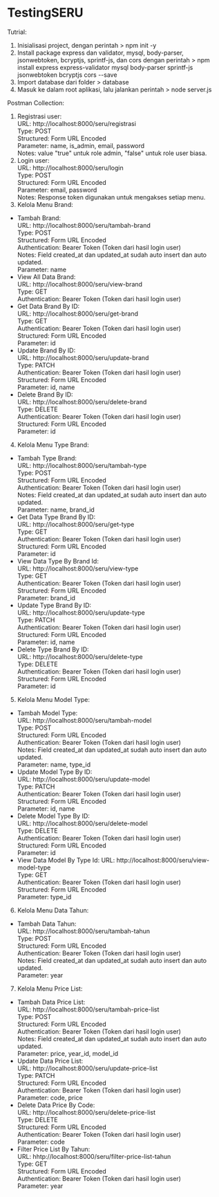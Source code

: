 # TestingSERU

Tutrial:
1. Inisialisasi project, dengan perintah > npm init -y
2. Install package express dan validator, mysql, body-parser, jsonwebtoken, bcryptjs, sprintf-js, dan cors dengan perintah > npm install express express-validator mysql body-parser sprintf-js jsonwebtoken bcryptjs cors --save
3. Import database dari folder > database
4. Masuk ke dalam root aplikasi, lalu jalankan perintah > node server.js

Postman Collection:
1. Registrasi user: <br>
  URL: http://localhost:8000/seru/registrasi <br>
  Type: POST <br>
  Structured: Form URL Encoded <br>
  Parameter: name, is_admin, email, password <br>
  Notes: value "true" untuk role admin, "false" untuk role user biasa.
2. Login user: <br>
  URL: http://localhost:8000/seru/login <br>
  Type: POST <br>
  Structured: Form URL Encoded <br>
  Parameter: email, password <br>
  Notes: Response token digunakan untuk mengakses setiap menu.
3. Kelola Menu Brand:
  - Tambah Brand: <br>
  URL: http://localhost:8000/seru/tambah-brand <br>
  Type: POST <br>
  Structured: Form URL Encoded <br>
  Authentication: Bearer Token (Token dari hasil login user) <br>
  Notes: Field created_at dan updated_at sudah auto insert dan auto updated. <br>
  Parameter: name <br>
  - View All Data Brand: <br>
  URL: http://localhost:8000/seru/view-brand <br>
  Type: GET <br>
  Authentication: Bearer Token (Token dari hasil login user) <br>
  - Get Data Brand By ID: <br>
  URL: http://localhost:8000/seru/get-brand <br>
  Type: GET <br>
  Authentication: Bearer Token (Token dari hasil login user) <br>
  Structured: Form URL Encoded <br>
  Parameter: id <br>
  - Update Brand By ID: <br>
  URL: http://localhost:8000/seru/update-brand <br>
  Type: PATCH <br>
  Authentication: Bearer Token (Token dari hasil login user) <br>
  Structured: Form URL Encoded <br>
  Parameter: id, name <br>
   - Delete Brand By ID: <br>
  URL: http://localhost:8000/seru/delete-brand <br>
  Type: DELETE <br>
  Authentication: Bearer Token (Token dari hasil login user) <br>
  Structured: Form URL Encoded <br>
  Parameter: id <br>
4. Kelola Menu Type Brand:
  - Tambah Type Brand: <br>
  URL: http://localhost:8000/seru/tambah-type <br>
  Type: POST <br>
  Structured: Form URL Encoded <br>
  Authentication: Bearer Token (Token dari hasil login user) <br>
  Notes: Field created_at dan updated_at sudah auto insert dan auto updated. <br>
  Parameter: name, brand_id <br>
  - Get Data Type Brand By ID: <br>
  URL: http://localhost:8000/seru/get-type <br>
  Type: GET <br>
  Authentication: Bearer Token (Token dari hasil login user) <br>
  Structured: Form URL Encoded <br>
  Parameter: id <br>
  - View Data Type By Brand Id: <br>
  URL: http://localhost:8000/seru/view-type <br>
  Type: GET <br>
  Authentication: Bearer Token (Token dari hasil login user) <br>
  Structured: Form URL Encoded <br>
  Parameter: brand_id <br>
  - Update Type Brand By ID: <br>
  URL: http://localhost:8000/seru/update-type <br>
  Type: PATCH <br>
  Authentication: Bearer Token (Token dari hasil login user) <br>
  Structured: Form URL Encoded <br>
  Parameter: id, name <br>
  - Delete Type Brand By ID: <br>
  URL: http://localhost:8000/seru/delete-type <br>
  Type: DELETE <br>
  Authentication: Bearer Token (Token dari hasil login user) <br>
  Structured: Form URL Encoded <br>
  Parameter: id <br>
5. Kelola Menu Model Type:
  - Tambah Model Type: <br>
  URL: http://localhost:8000/seru/tambah-model <br>
  Type: POST <br>
  Structured: Form URL Encoded <br>
  Authentication: Bearer Token (Token dari hasil login user) <br>
  Notes: Field created_at dan updated_at sudah auto insert dan auto updated. <br>
  Parameter: name, type_id <br>
  - Update Model Type By ID: <br>
  URL: http://localhost:8000/seru/update-model <br>
  Type: PATCH <br>
  Authentication: Bearer Token (Token dari hasil login user) <br>
  Structured: Form URL Encoded <br>
  Parameter: id, name <br>
  - Delete Model Type By ID: <br>
  URL: http://localhost:8000/seru/delete-model <br>
  Type: DELETE <br>
  Authentication: Bearer Token (Token dari hasil login user) <br>
  Structured: Form URL Encoded <br>
  Parameter: id <br>
  - View Data Model By Type Id:
  URL: http://localhost:8000/seru/view-model-type <br>
  Type: GET <br>
  Authentication: Bearer Token (Token dari hasil login user) <br>
  Structured: Form URL Encoded <br>
  Parameter: type_id <br>
6. Kelola Menu Data Tahun:
  - Tambah Data Tahun: <br>
  URL: http://localhost:8000/seru/tambah-tahun <br>
  Type: POST <br>
  Structured: Form URL Encoded <br>
  Authentication: Bearer Token (Token dari hasil login user) <br>
  Notes: Field created_at dan updated_at sudah auto insert dan auto updated. <br>
  Parameter: year <br>
7. Kelola Menu Price List:
  - Tambah Data Price List: <br>
  URL: http://localhost:8000/seru/tambah-price-list <br>
  Type: POST <br>
  Structured: Form URL Encoded <br>
  Authentication: Bearer Token (Token dari hasil login user) <br>
  Notes: Field created_at dan updated_at sudah auto insert dan auto updated. <br>
  Parameter: price, year_id, model_id <br>
  - Update Data Price List: <br>
  URL: http://localhost:8000/seru/update-price-list <br>
  Type: PATCH <br>
  Structured: Form URL Encoded <br>
  Authentication: Bearer Token (Token dari hasil login user) <br>
  Parameter: code, price <br>
  - Delete Data Price By Code: <br>
  URL: http://localhost:8000/seru/delete-price-list <br>
  Type: DELETE <br>
  Structured: Form URL Encoded <br>
  Authentication: Bearer Token (Token dari hasil login user) <br>
  Parameter: code <br>
  - Filter Price List By Tahun: <br>
  URL: hhtp://localhost:8000/seru/filter-price-list-tahun <br>
  Type: GET <br>
  Structured: Form URL Encoded <br>
  Authentication: Bearer Token (Token dari hasil login user) <br>
  Parameter: year <br>
